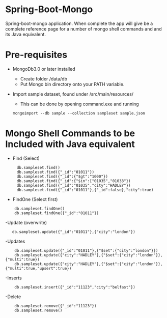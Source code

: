 # Spring-Boot-Mongo
Spring-boot-mongo application.
When complete the app will give be a complete reference page for a number of mongo shell commands and
and its Java equivalent.

# Pre-requisites
- MongoDb3.0 or later installed
	- Create folder /data/db
	- Put Mongo bin directory onto your PATH variable.
	
- Import sample dataset, found under /src/main/resources/
	- This can be done by opening  command.exe and running
	```
	mongoimport --db sample --collection sampleset sample.json
	```

# Mongo Shell Commands to be Included with Java equivalent

- Find (Select)
```
     db.sampleset.find()
     db.sampleset.find({"_id":"01011"})
     db.sampleset.find({"_id":{"$gt":"1000"})
     db.sampleset.find({"_id":{"$in":["01035","01033"}) 
     db.sampleset.find({"_id":"01035","city":"HADLEY"})
     db.sampleset.find({"_id":"01011"},{"_id":false},"city":true)
```

- FindOne (Select first)

```
    db.sampleset.findOne()
    db.sampleset.findOne({"_id":"01011"})
```

-Update (overwrite)

```
   db.sampleset.update({"_id":"01011"},{"city":"london"})
```

-Updates

```
    db.sampleset.update({"_id":"01011"},{"$set":{"city":"london"}})
    db.sampleset.update({"city":"HADLEY"},{"$set":{"city":"london"}},{"multi":true})
    db.sampleset.update({"city":"HADLEY"},{"$set":{"city":"london"}},{"multi":true,"upsert":true})
```

-Inserts
```
    db.sampleset.insert({"_id":"11123","city":"belfast"})
```
    
-Delete
```
    db.sampleset.remove({"_id":"11123"})
    db.sampleset.remove()
```
